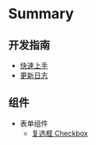 # Summary

## 开发指南

* [快速上手](README.md)
* [更新日志](https://github.com/ZhonganTechENG/zarm/blob/master/CHANGELOG.md)

## 组件

* 表单组件
  * [复选框 Checkbox](components/Checkbox.md)


